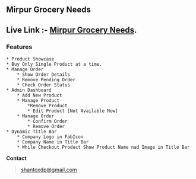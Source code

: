 ## Mirpur Grocery Needs

## Live Link :- [Mirpur Grocery Needs](https://phassignment10.netlify.app/).

### **Features**

    * Product Showcase
    * Buy Only Single Product at a time.
    * Manage Order
        * Show Order Details
        * Remove Pending Order
        * Check Order Status
    * Admin Dashboard
        * Add New Product
        * Manage Product
            *Remove Product
            * Edit Product [Not Available Now]
        * Manage Order
            * Confirm Order
            * Remove Order
    * Dynamic Title Bar
        * Company Logo in FabIcon
        * Company Name in Title Bar
        * While Checkout Product Show Product Name nad Image in Title Bar

**Contact**

> shantoxdp@gmail.com
